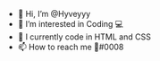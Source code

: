 - 👋 Hi, I’m @Hyveyyy
- 👀 I’m interested in Coding 💻
- 🌱 I currently code in HTML and CSS
- 📫 How to reach me </Hyvey>🧃#0008

<!---
Hyveyyy/Hyveyyy is a ✨ special ✨ repository because its `README.md` (this file) appears on your GitHub profile.
You can click the Preview link to take a look at your changes.
--->
